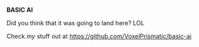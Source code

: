 **BASIC AI**

Did you think that it was going to land here? LOL

Check *my* stuff out at https://github.com/VoxelPrismatic/basic-ai
